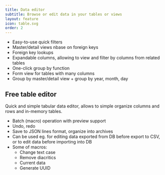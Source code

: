 ```yaml
---
title: Data editor
subtitle: Browse or edit data in your tables or views
layout: feature
icon: table.svg
order: 2
---
```


* Easy-to-use quick filters
* Master/detail views nbase on foreign keys
* Foreign key lookups
* Expandable columns, allowing to view and filter by columns from related tables
* One-click group by function
* Form view for tables with many columns
* Group by master/detail view + group by year, month, day

## Free table editor

Quick and simple tabular data editor, allows to simple organize columns and rows and in-memory tables.

* Batch (macro) operation with preview support
* Undo, redo
* Save to JSON lines format, organize into archives
* Can be used eg. for editing data exported from DB before export to CSV, or to edit data before importing into DB
* Some of macros:
  * Change text case
  * Remove diacritics
  * Current data  
  * Generate UUID